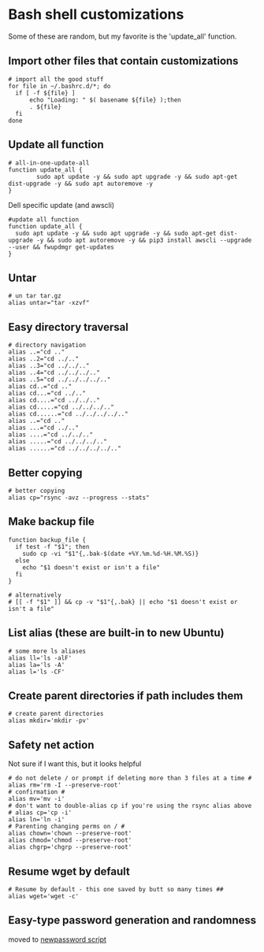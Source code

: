 # Bash shell customizations
Some of these are random, but my favorite is the 'update_all' function.

## Import other files that contain customizations
```
# import all the good stuff
for file in ~/.bashrc.d/*; do
  if [ -f ${file} ]
      echo "Loading: " $( basename ${file} );then
      . ${file}
  fi
done
```

## Update all function
```
# all-in-one-update-all
function update_all {
        sudo apt update -y && sudo apt upgrade -y && sudo apt-get dist-upgrade -y && sudo apt autoremove -y
}
```
Dell specific update (and awscli)
```
#update all function
function update_all {
  sudo apt update -y && sudo apt upgrade -y && sudo apt-get dist-upgrade -y && sudo apt autoremove -y && pip3 install awscli --upgrade --user && fwupdmgr get-updates
}
```

## Untar
```
# un tar tar.gz
alias untar="tar -xzvf"
```

## Easy directory traversal
```
# directory navigation
alias ..="cd .."
alias ..2="cd ../.."
alias ..3="cd ../../.."
alias ..4="cd ../../../.."
alias ..5="cd ../../../../.."
alias cd..="cd .."
alias cd...="cd ../.."
alias cd....="cd ../../.."
alias cd.....="cd ../../../.."
alias cd......="cd ../../../../.."
alias ..="cd .."
alias ...="cd ../.."
alias ....="cd ../../.."
alias .....="cd ../../../.."
alias ......="cd ../../../../.."
```

## Better copying
```
# better copying
alias cp="rsync -avz --progress --stats"
```

## Make backup file
```
function backup_file {
  if test -f "$1"; then
    sudo cp -vi "$1"{,.bak-$(date +%Y.%m.%d-%H.%M.%S)}
  else
    echo "$1 doesn't exist or isn't a file"
  fi
}

# alternatively
# [[ -f "$1" ]] && cp -v "$1"{,.bak} || echo "$1 doesn't exist or isn't a file"
```


## List alias (these are built-in to new Ubuntu)
```
# some more ls aliases
alias ll='ls -alF'
alias la='ls -A'
alias l='ls -CF'
```

## Create parent directories if path includes them
```
# create parent directories
alias mkdir='mkdir -pv'
```

## Safety net action
Not sure if I want this, but it looks helpful
```
# do not delete / or prompt if deleting more than 3 files at a time #
alias rm='rm -I --preserve-root'
# confirmation #
alias mv='mv -i'
# don't want to double-alias cp if you're using the rsync alias above
# alias cp='cp -i'
alias ln='ln -i'
# Parenting changing perms on / #
alias chown='chown --preserve-root'
alias chmod='chmod --preserve-root'
alias chgrp='chgrp --preserve-root'
```

## Resume wget by default
```
# Resume by default - this one saved by butt so many times ##
alias wget='wget -c'
```

## Easy-type password generation and randomness
moved to [newpassword script](https://github.com/SFarageNIS/linux_config/blob/master/scripts.md#new-password-generation)
